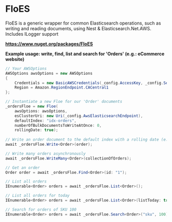 # FloES
FloES is a generic wrapper for common Elasticsearch operations, such as writing and reading documents, using Nest & Elasticsearch.Net.AWS. Includes ILogger support

**https://www.nuget.org/packages/FloES**

**Example usage: write, find, list and search for 'Orders' (e.g.: eCommerce website)**
````C#
// Your AWSOptions
AWSOptions awsOptions = new AWSOptions
{
    Credentials = new BasicAWSCredentials(_config.AccessKey, _config.SecretAccessKey),
    Region = Amazon.RegionEndpoint.CACentral1
};

// Instantiate a new Floe for our 'Order' documents
_ordersFloe = new Floe(
    awsOptions: awsOptions,
    esClusterUri: new Uri(_config.AwsElasticsearchEndpoint),
    defaultIndex: "idx-orders",
    numberOfBulkDocumentsToWriteAtOnce: 0,
    rollingDate: true);
    
// Write an order document to the default index with a rolling date (e.g.: "idx-orders-2020-03-06")
await _ordersFloe.Write<Order>(order);

// Write many orders asynchronously
await _ordersFloe.WriteMany<Order>(collectionOfOrders);

// Get an order
Order order = await _ordersFloe.Find<Order>(id: "1");

// List all orders
IEnumerable<Order> orders = await _ordersFloe.List<Order>();

// List all orders for today
IEnumerable<Order> orders = await _ordersFloe.List<Order>(listToday: true);

// Search for orders of SKU 100
IEnumerable<Order> orders = await _ordersFloe.Search<Order>("sku", 100);
